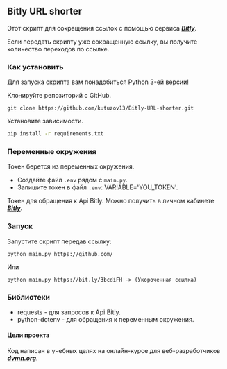 ## Bitly URL shorter

Этот скрипт для сокращения ссылок с помощью сервиса ***[Bitly](https://bitly.com/)***.

Если передать скрипту уже сокращенную ссылку, вы получите количество переходов по ссылке.

### Как установить
Для запуска скрипта вам понадобиться Python 3-ей версии!

Клонируйте репозиторий с GitHub.
```
git clone https://github.com/kutuzov13/Bitly-URL-shorter.git
```
Установите зависимости.
```cmd
pip install -r requirements.txt
```
### Переменные окружения
Токен берется из переменных окружения.
- Создайте файл ```.env``` рядом с ```main.py```.
- Запишите токен в файл ```.env```: VARIABLE='YOU_TOKEN'.

Токен для обращения к Api Bitly. Можно получить в личном кабинете ***[Bitly](https://bitly.com/)***.

### Запуск
Запустите скрипт передав ссылку:
```
python main.py https://github.com/
```
Или
```
python main.py https://bit.ly/3bcdiFH -> (Укороченная ссылка)
```

### Библиотеки
- requests - для запросов к Api Bitly.
- python-dotenv - для обращения к переменным окружения.

#### Цели проекта
Код написан в учебных целях на онлайн-курсе для веб-разработчиков ***[dvmn.org](https://dvmn.org/modules/)***.
